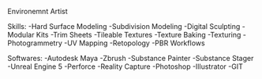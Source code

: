 Environemnt Artist

Skills:
-Hard Surface Modeling
-Subdivision Modeling
-Digital Sculpting
-Modular Kits
-Trim Sheets
-Tileable Textures
-Texture Baking
-Texturing
-Photogrammetry
-UV Mapping
-Retopology
-PBR Workflows

Softwares:
-Autodesk Maya
-Zbrush
-Substance Painter
-Substance Stager
-Unreal Engine 5
-Perforce
-Reality Capture
-Photoshop
-Illustrator
-GIT
